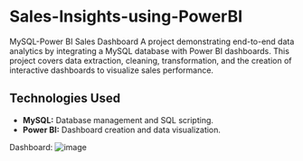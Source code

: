 # Sales-Insights-using-PowerBI
MySQL-Power BI Sales Dashboard
A project demonstrating end-to-end data analytics by integrating a MySQL database with Power BI dashboards. This project covers data extraction, cleaning, transformation, and the creation of interactive dashboards to visualize sales performance.

## Technologies Used
- **MySQL:** Database management and SQL scripting.
- **Power BI:** Dashboard creation and data visualization.

Dashboard:
![image](https://github.com/user-attachments/assets/9948ca99-e4db-4b0a-8df9-fa9fb4cccc7d)

